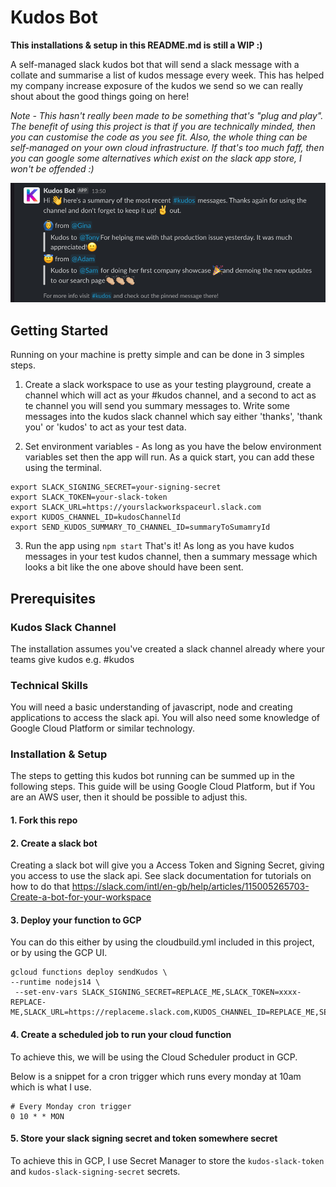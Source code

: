 # Kudos Bot

**This installations & setup in this README.md is still a WIP :)**

A self-managed slack kudos bot that will send a slack message with a collate and summarise a list of kudos message every week. This has helped my company increase exposure of the kudos we send so we can really shout about the good things going on here!  

*Note - This hasn't really been made to be something that's "plug and play". The benefit of using this project is that if you are technically minded, then you can customise the code as you see fit. Also, the whole thing can be self-managed on your own cloud infrastructure. If that's too much faff, then you can google some alternatives which exist on the slack app store, I won't be offended :)*

![img.png](img.png)

## Getting Started
Running on your machine is pretty simple and can be done in 3 simples steps.

1. Create a slack workspace to use as your testing playground, create a channel which will act as your #kudos channel, and a second to act as te channel you will send you summary messages to. Write some messages into the kudos slack channel which say either 'thanks', 'thank you' or 'kudos' to act as your test data.

2. Set environment variables - As long as you have the below environment variables set then the app will run. As a quick start, you can add these using the terminal.

```
export SLACK_SIGNING_SECRET=your-signing-secret
export SLACK_TOKEN=your-slack-token
export SLACK_URL=https://yourslackworkspaceurl.slack.com
export KUDOS_CHANNEL_ID=kudosChannelId
export SEND_KUDOS_SUMMARY_TO_CHANNEL_ID=summaryToSumamryId
```

3. Run the app using `npm start`
That's it! As long as you have kudos messages in your test kudos channel, then a summary message which looks a bit like the one above should have been sent.

## Prerequisites

### Kudos Slack Channel

The installation assumes you've created a slack channel already where your teams give kudos e.g. #kudos

### Technical Skills

You will need a basic understanding of javascript, node and creating applications to access the slack api. You will also need some knowledge of Google Cloud Platform or similar technology.

### Installation & Setup
The steps to getting this kudos bot running can be summed up in the following steps. This guide will be using Google Cloud Platform, but if You are an AWS user, then it should be possible to adjust this. 

#### 1. Fork this repo

#### 2. Create a slack bot 
Creating a slack bot will give you a Access Token and Signing Secret, giving you access to use the slack api. See slack documentation for tutorials on how to do that https://slack.com/intl/en-gb/help/articles/115005265703-Create-a-bot-for-your-workspace

#### 3. Deploy your function to GCP
You can do this either by using the cloudbuild.yml included in this project, or by using the GCP UI.
```
gcloud functions deploy sendKudos \
--runtime nodejs14 \
 --set-env-vars SLACK_SIGNING_SECRET=REPLACE_ME,SLACK_TOKEN=xxxx-REPLACE-ME,SLACK_URL=https://replaceme.slack.com,KUDOS_CHANNEL_ID=REPLACE_ME,SEND_KUDOS_SUMMARY_TO_CHANNEL_ID=REPLACE_ME
```

#### 4. Create a scheduled job to run your cloud function
To achieve this, we will be using the Cloud Scheduler product in GCP. 

Below is a snippet for a cron trigger which runs every monday at 10am which is what I use.
```
# Every Monday cron trigger
0 10 * * MON
```

#### 5. Store your slack signing secret and token somewhere secret
To achieve this in GCP, I use Secret Manager to store the `kudos-slack-token` and `kudos-slack-signing-secret` secrets.
